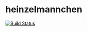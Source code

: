heinzelmannchen
===============

[![Build Status](https://travis-ci.org/heinzelmannchen/heinzelmannchen-template.png?branch=master)](https://travis-ci.org/heinzelmannchen/heinzelmannchen-template)

